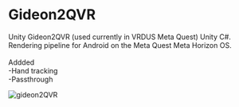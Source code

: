# Gideon2QVR
Unity Gideon2QVR (used currently in VRDUS Meta Quest) Unity C#. Rendering pipeline for Android on the Meta Quest Meta Horizon OS.
<br><br>
Addded<br>
-Hand tracking<br>
-Passthrough

![gideon2QVR](https://github.com/AlienCyberCoat/Gideon2-QVR/assets/77039180/24f975b2-2bad-4e52-b717-68bf4cec2d44)
